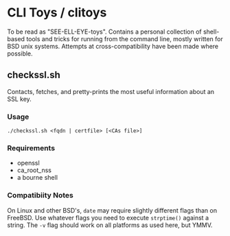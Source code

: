 # CLI Toys / clitoys

To be read as "SEE-ELL-EYE-toys". Contains a personal collection of shell-based
tools and tricks for running from the command line, mostly written for BSD unix
systems. Attempts at cross-compatibility have been made where possible.

## checkssl.sh

Contacts, fetches, and pretty-prints the most useful information about an SSL key. 

### Usage
    ./checkssl.sh <fqdn | certfile> [<CAs file>]

### Requirements

- openssl
- ca_root_nss
- a bourne shell

### Compatibiity Notes

On Linux and other BSD's, `date` may require slightly different flags than on
FreeBSD. Use whatever flags you need to execute `strptime()` against a string.
The `-v` flag should work on all platforms as used here, but YMMV.

